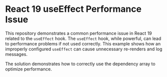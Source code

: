# React 19 useEffect Performance Issue

This repository demonstrates a common performance issue in React 19 related to the `useEffect` hook.  The `useEffect` hook, while powerful, can lead to performance problems if not used correctly.  This example shows how an improperly configured `useEffect` can cause unnecessary re-renders and log messages.

The solution demonstrates how to correctly use the dependency array to optimize performance. 